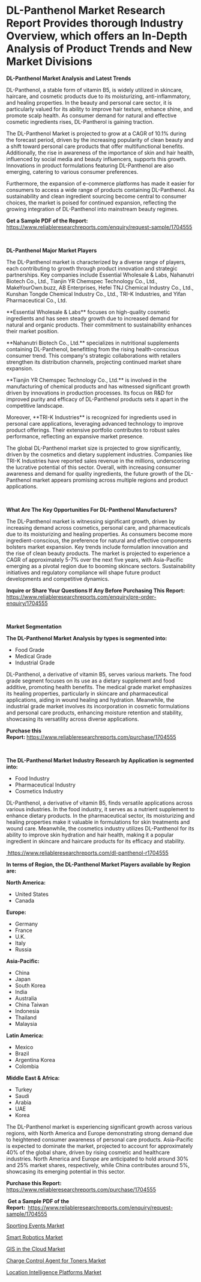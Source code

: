 <p><h1>DL-Panthenol Market Research Report Provides thorough Industry Overview, which offers an In-Depth Analysis of Product Trends and New Market Divisions</h1></p><p><strong>DL-Panthenol Market Analysis and Latest Trends</strong></p>
<p><p>DL-Panthenol, a stable form of vitamin B5, is widely utilized in skincare, haircare, and cosmetic products due to its moisturizing, anti-inflammatory, and healing properties. In the beauty and personal care sector, it is particularly valued for its ability to improve hair texture, enhance shine, and promote scalp health. As consumer demand for natural and effective cosmetic ingredients rises, DL-Pantherol is gaining traction.</p><p>The DL-Panthenol Market is projected to grow at a CAGR of 10.1% during the forecast period, driven by the increasing popularity of clean beauty and a shift toward personal care products that offer multifunctional benefits. Additionally, the rise in awareness of the importance of skin and hair health, influenced by social media and beauty influencers, supports this growth. Innovations in product formulations featuring DL-Panthenol are also emerging, catering to various consumer preferences.</p><p>Furthermore, the expansion of e-commerce platforms has made it easier for consumers to access a wide range of products containing DL-Panthenol. As sustainability and clean ingredient sourcing become central to consumer choices, the market is poised for continued expansion, reflecting the growing integration of DL-Panthenol into mainstream beauty regimes.</p></p>
<p><strong>Get a Sample PDF of the Report:&nbsp;</strong> <a href="https://www.reliableresearchreports.com/enquiry/request-sample/1704555?utm_campaign=116&utm_medium=2&utm_source=Github&utm_content=ia&utm_term=09012025&utm_id=dl-panthenol">https://www.reliableresearchreports.com/enquiry/request-sample/1704555</a></p>
<p>&nbsp;</p>
<p><strong>DL-Panthenol Major Market Players</strong></p>
<p><p>The DL-Panthenol market is characterized by a diverse range of players, each contributing to growth through product innovation and strategic partnerships. Key companies include Essential Wholesale & Labs, Nahanutri Biotech Co., Ltd., Tianjin YR Chemspec Technology Co., Ltd., MakeYourOwn.buzz, AB Enterprises, Hefei TNJ Chemical Industry Co., Ltd., Kunshan Tongde Chemical Industry Co., Ltd., TRI-K Industries, and Yifan Pharmaceutical Co., Ltd.</p><p>**Essential Wholesale & Labs** focuses on high-quality cosmetic ingredients and has seen steady growth due to increased demand for natural and organic products. Their commitment to sustainability enhances their market position.</p><p>**Nahanutri Biotech Co., Ltd.** specializes in nutritional supplements containing DL-Panthenol, benefitting from the rising health-conscious consumer trend. This company's strategic collaborations with retailers strengthen its distribution channels, projecting continued market share expansion.</p><p>**Tianjin YR Chemspec Technology Co., Ltd.** is involved in the manufacturing of chemical products and has witnessed significant growth driven by innovations in production processes. Its focus on R&D for improved purity and efficacy of DL-Panthenol products sets it apart in the competitive landscape.</p><p>Moreover, **TRI-K Industries** is recognized for ingredients used in personal care applications, leveraging advanced technology to improve product offerings. Their extensive portfolio contributes to robust sales performance, reflecting an expansive market presence.</p><p>The global DL-Panthenol market size is projected to grow significantly, driven by the cosmetics and dietary supplement industries. Companies like TRI-K Industries have reported sales revenue in the millions, underscoring the lucrative potential of this sector. Overall, with increasing consumer awareness and demand for quality ingredients, the future growth of the DL-Panthenol market appears promising across multiple regions and product applications.</p></p>
<p>&nbsp;</p>
<p><strong>What Are The Key Opportunities For DL-Panthenol Manufacturers?</strong></p>
<p><p>The DL-Panthenol market is witnessing significant growth, driven by increasing demand across cosmetics, personal care, and pharmaceuticals due to its moisturizing and healing properties. As consumers become more ingredient-conscious, the preference for natural and effective components bolsters market expansion. Key trends include formulation innovation and the rise of clean beauty products. The market is projected to experience a CAGR of approximately 5-7% over the next five years, with Asia-Pacific emerging as a pivotal region due to booming skincare sectors. Sustainability initiatives and regulatory compliance will shape future product developments and competitive dynamics.</p></p>
<p><strong>Inquire or Share Your Questions If Any Before Purchasing This Report:</strong> <a href="https://www.reliableresearchreports.com/enquiry/pre-order-enquiry/1704555?utm_campaign=116&utm_medium=2&utm_source=Github&utm_content=ia&utm_term=09012025&utm_id=dl-panthenol">https://www.reliableresearchreports.com/enquiry/pre-order-enquiry/1704555</a></p>
<p>&nbsp;</p>
<p><strong>Market Segmentation</strong></p>
<p><strong>The DL-Panthenol Market Analysis by types is segmented into:</strong></p>
<p><ul><li>Food Grade</li><li>Medical Grade</li><li>Industrial Grade</li></ul></p>
<p><p>DL-Panthenol, a derivative of vitamin B5, serves various markets. The food grade segment focuses on its use as a dietary supplement and food additive, promoting health benefits. The medical grade market emphasizes its healing properties, particularly in skincare and pharmaceutical applications, aiding in wound healing and hydration. Meanwhile, the industrial grade market involves its incorporation in cosmetic formulations and personal care products, enhancing moisture retention and stability, showcasing its versatility across diverse applications.</p></p>
<p><strong>Purchase this Report:&nbsp;</strong><a href="https://www.reliableresearchreports.com/purchase/1704555?utm_campaign=116&utm_medium=2&utm_source=Github&utm_content=ia&utm_term=09012025&utm_id=dl-panthenol">https://www.reliableresearchreports.com/purchase/1704555</a></p>
<p>&nbsp;</p>
<p><strong>The DL-Panthenol Market Industry Research by Application is segmented into:</strong></p>
<p><ul><li>Food Industry</li><li>Pharmaceutical Industry</li><li>Cosmetics Industry</li></ul></p>
<p><p>DL-Panthenol, a derivative of vitamin B5, finds versatile applications across various industries. In the food industry, it serves as a nutrient supplement to enhance dietary products. In the pharmaceutical sector, its moisturizing and healing properties make it valuable in formulations for skin treatments and wound care. Meanwhile, the cosmetics industry utilizes DL-Panthenol for its ability to improve skin hydration and hair health, making it a popular ingredient in skincare and haircare products for its efficacy and stability.</p></p>
<p><a href="https://www.reliableresearchreports.com/dl-panthenol-r1704555?utm_campaign=116&utm_medium=2&utm_source=Github&utm_content=ia&utm_term=09012025&utm_id=dl-panthenol">&nbsp;https://www.reliableresearchreports.com/dl-panthenol-r1704555</a></p>
<p><strong>In terms of Region, the DL-Panthenol Market Players available by Region are:</strong></p>
<p>
    <p> <strong> North America: </strong>
        <ul>
            <li>United States</li>
            <li>Canada</li>
        </ul>
        </p> 
    <p> <strong> Europe: </strong>
        <ul>
            <li>Germany</li>
            <li>France</li>
            <li>U.K.</li>
            <li>Italy</li>
            <li>Russia</li>
        </ul>
        </p> 
    <p> <strong> Asia-Pacific: </strong>
        <ul>
            <li>China</li>
            <li>Japan</li>
            <li>South Korea</li>
            <li>India</li>
            <li>Australia</li>
            <li>China Taiwan</li>
            <li>Indonesia</li>
            <li>Thailand</li>
            <li>Malaysia</li>
        </ul>
        </p> 
    <p> <strong> Latin America: </strong>
        <ul>
            <li>Mexico</li>
            <li>Brazil</li>
            <li>Argentina Korea</li>
            <li>Colombia</li>
        </ul>
        </p> 
    <p> <strong> Middle East & Africa: </strong>
        <ul>
            <li>Turkey</li>
            <li>Saudi</li>
            <li>Arabia</li>
            <li>UAE</li>
            <li>Korea</li>
        </ul>
    </p>
    </p>
<p><p>The DL-Panthenol market is experiencing significant growth across various regions, with North America and Europe demonstrating strong demand due to heightened consumer awareness of personal care products. Asia-Pacific is expected to dominate the market, projected to account for approximately 40% of the global share, driven by rising cosmetic and healthcare industries. North America and Europe are anticipated to hold around 30% and 25% market shares, respectively, while China contributes around 5%, showcasing its emerging potential in this sector.</p></p>
<p><strong>Purchase this Report: </strong><a href="https://www.reliableresearchreports.com/purchase/1704555?utm_campaign=116&utm_medium=2&utm_source=Github&utm_content=ia&utm_term=09012025&utm_id=dl-panthenol">https://www.reliableresearchreports.com/purchase/1704555</a></p>
<p>&nbsp;<strong>Get a Sample PDF of the Report:&nbsp;&nbsp;</strong><a href="https://www.reliableresearchreports.com/enquiry/request-sample/1704555?utm_campaign=116&utm_medium=2&utm_source=Github&utm_content=ia&utm_term=09012025&utm_id=dl-panthenol">https://www.reliableresearchreports.com/enquiry/request-sample/1704555</a></p>
<p><strong></strong></p>
<p><p><a href="https://github.com/lindaopodray/Market-Research-Report-List-1/blob/main/sporting-events-market.md?utm_campaign=116&utm_medium=2&utm_source=Github&utm_content=ia&utm_term=09012025&utm_id=dl-panthenol">Sporting Events Market</a></p><p><a href="https://github.com/flnordan65e0/Market-Research-Report-List-1/blob/main/smart-robotics-market.md?utm_campaign=116&utm_medium=2&utm_source=Github&utm_content=ia&utm_term=09012025&utm_id=dl-panthenol">Smart Robotics Market</a></p><p><a href="https://github.com/antonioc6hal/Market-Research-Report-List-1/blob/main/gis-in-the-cloud-market.md?utm_campaign=116&utm_medium=2&utm_source=Github&utm_content=ia&utm_term=09012025&utm_id=dl-panthenol">GIS in the Cloud Market</a></p><p><a href="https://github.com/rodinayygacklezi/Market-Research-Report-List-1/blob/main/charge-control-agent-for-toners-market.md?utm_campaign=116&utm_medium=2&utm_source=Github&utm_content=ia&utm_term=09012025&utm_id=dl-panthenol">Charge Control Agent for Toners Market</a></p><p><a href="https://github.com/hammelximalschid/Market-Research-Report-List-1/blob/main/location-intelligence-platforms-market.md?utm_campaign=116&utm_medium=2&utm_source=Github&utm_content=ia&utm_term=09012025&utm_id=dl-panthenol">Location Intelligence Platforms Market</a></p></p>